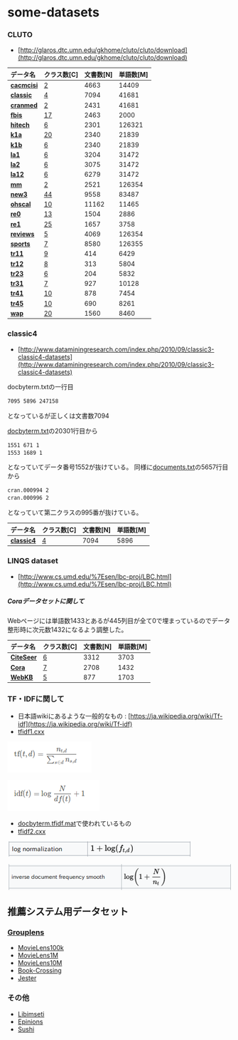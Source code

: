 # some-datasets
### CLUTO 
- [http://glaros.dtc.umn.edu/gkhome/cluto/cluto/download](http://glaros.dtc.umn.edu/gkhome/cluto/cluto/download)

|データ名|クラス数[C]|文書数[N]|単語数[M]|
|:---|:---|:---|:---|
|**[cacmcisi](https://github.com/Aqua-ix/some-datasets/blob/master/datasets_cluto_20171213/CLUTO/cacmcisi/sparse_cacmcisi.txt)**|[2](https://github.com/Aqua-ix/some-datasets/blob/master/datasets_cluto_20171213/CLUTO/cacmcisi/cacmcisi_correct.txt)|4663|14409|
|**[classic](https://github.com/Aqua-ix/some-datasets/blob/master/datasets_cluto_20171213/CLUTO/classic/sparse_classic.txt)**|[4](https://github.com/Aqua-ix/some-datasets/blob/master/datasets_cluto_20171213/CLUTO/classic/classic_correct.txt)|7094|41681|
|**[cranmed](https://github.com/Aqua-ix/some-datasets/blob/master/datasets_cluto_20171213/CLUTO/cranmed/sparse_cranmed.txt)**|[2](https://github.com/Aqua-ix/some-datasets/blob/master/datasets_cluto_20171213/CLUTO/cranmed/cranmed_correct.txt)|2431|41681|
|**[fbis](https://github.com/Aqua-ix/some-datasets/blob/master/datasets_cluto_20171213/CLUTO/fbis/sparse_fbis.txt)**|[17](https://github.com/Aqua-ix/some-datasets/blob/master/datasets_cluto_20171213/CLUTO/fbis/fbis_correct.txt)|2463|2000|
|**[hitech](https://github.com/Aqua-ix/some-datasets/blob/master/datasets_cluto_20171213/CLUTO/hitech/sparse_hitech.txt)**|[6](https://github.com/Aqua-ix/some-datasets/blob/master/datasets_cluto_20171213/CLUTO/hitech/hitech_correct.txt)|2301|126321|
|**[k1a](https://github.com/Aqua-ix/some-datasets/blob/master/datasets_cluto_20171213/CLUTO/k1a/sparse_k1a.txt)**|[20](https://github.com/Aqua-ix/some-datasets/blob/master/datasets_cluto_20171213/CLUTO/k1a/k1a_correct.txt)|2340|21839|
|**[k1b](https://github.com/Aqua-ix/some-datasets/blob/master/datasets_cluto_20171213/CLUTO/k1b/sparse_k1b.txt)**|[6](https://github.com/Aqua-ix/some-datasets/blob/master/datasets_cluto_20171213/CLUTO/k1b/k1b_correct.txt)|2340|21839|
|**[la1](https://github.com/Aqua-ix/some-datasets/blob/master/datasets_cluto_20171213/CLUTO/la1/sparse_la1.txt)**|[6](https://github.com/Aqua-ix/some-datasets/blob/master/datasets_cluto_20171213/CLUTO/la1/la1_correct.txt)|3204|31472|
|**[la2](https://github.com/Aqua-ix/some-datasets/blob/master/datasets_cluto_20171213/CLUTO/la2/sparse_la2.txt)**|[6](https://github.com/Aqua-ix/some-datasets/blob/master/datasets_cluto_20171213/CLUTO/la2/la2_correct.txt)|3075|31472|
|**[la12](https://github.com/Aqua-ix/some-datasets/blob/master/datasets_cluto_20171213/CLUTO/la12/sparse_la12.txt)**|[6](https://github.com/Aqua-ix/some-datasets/blob/master/datasets_cluto_20171213/CLUTO/la12/la12_correct.txt)|6279|31472|
|**[mm](https://github.com/Aqua-ix/some-datasets/blob/master/datasets_cluto_20171213/CLUTO/mm/sparse_mm.txt)**|[2](https://github.com/Aqua-ix/some-datasets/blob/master/datasets_cluto_20171213/CLUTO/mm/mm_correct.txt)|2521|126354|
|**[new3](https://github.com/Aqua-ix/some-datasets/blob/master/datasets_cluto_20171213/CLUTO/new3/sparse_new3.txt)**|[44](https://github.com/Aqua-ix/some-datasets/blob/master/datasets_cluto_20171213/CLUTO/new3/new3_correct.txt)|9558|83487|
|**[ohscal](https://github.com/Aqua-ix/some-datasets/blob/master/datasets_cluto_20171213/CLUTO/ohscal/sparse_ohscal.txt)**|[10](https://github.com/Aqua-ix/some-datasets/blob/master/datasets_cluto_20171213/CLUTO/ohscal/ohscal_correct.txt)|11162|11465|
|**[re0](https://github.com/Aqua-ix/some-datasets/blob/master/datasets_cluto_20171213/CLUTO/re0/sparse_re0.txt)**|[13](https://github.com/Aqua-ix/some-datasets/blob/master/datasets_cluto_20171213/CLUTO/re0/re0_correct.txt)|1504|2886|
|**[re1](https://github.com/Aqua-ix/some-datasets/blob/master/datasets_cluto_20171213/CLUTO/re1/sparse_re1.txt)**|[25](https://github.com/Aqua-ix/some-datasets/blob/master/datasets_cluto_20171213/CLUTO/re1/re1_correct.txt)|1657|3758|
|**[reviews](https://github.com/Aqua-ix/some-datasets/blob/master/datasets_cluto_20171213/CLUTO/reviews/sparse_reviews.txt)**|[5](https://github.com/Aqua-ix/some-datasets/blob/master/datasets_cluto_20171213/CLUTO/reviews/reviews_correct.txt)|4069|126354|
|**[sports](https://github.com/Aqua-ix/some-datasets/blob/master/datasets_cluto_20171213/CLUTO/sports/sparse_sports.txt)**|[7](https://github.com/Aqua-ix/some-datasets/blob/master/datasets_cluto_20171213/CLUTO/sports/sports_correct.txt)|8580|126355|
|**[tr11](https://github.com/Aqua-ix/some-datasets/blob/master/datasets_cluto_20171213/CLUTO/tr11/sparse_tr11.txt)**|[9](https://github.com/Aqua-ix/some-datasets/blob/master/datasets_cluto_20171213/CLUTO/tr11/tr11_correct.txt)|414|6429|
|**[tr12](https://github.com/Aqua-ix/some-datasets/blob/master/datasets_cluto_20171213/CLUTO/tr12/sparse_tr12.txt)**|[8](https://github.com/Aqua-ix/some-datasets/blob/master/datasets_cluto_20171213/CLUTO/tr12/tr12_correct.txt)|313|5804|
|**[tr23](https://github.com/Aqua-ix/some-datasets/blob/master/datasets_cluto_20171213/CLUTO/tr23/sparse_tr23.txt)**|[6](https://github.com/Aqua-ix/some-datasets/blob/master/datasets_cluto_20171213/CLUTO/tr23/tr23_correct.txt)|204|5832|
|**[tr31](https://github.com/Aqua-ix/some-datasets/blob/master/datasets_cluto_20171213/CLUTO/tr31/sparse_tr31.txt)**|[7](https://github.com/Aqua-ix/some-datasets/blob/master/datasets_cluto_20171213/CLUTO/tr31/tr31_correct.txt)|927|10128|
|**[tr41](https://github.com/Aqua-ix/some-datasets/blob/master/datasets_cluto_20171213/CLUTO/tr41/sparse_tr41.txt)**|[10](https://github.com/Aqua-ix/some-datasets/blob/master/datasets_cluto_20171213/CLUTO/tr41/tr41_correct.txt)|878|7454|
|**[tr45](https://github.com/Aqua-ix/some-datasets/blob/master/datasets_cluto_20171213/CLUTO/tr45/sparse_tr45.txt)**|[10](https://github.com/Aqua-ix/some-datasets/blob/master/datasets_cluto_20171213/CLUTO/tr45/tr45_correct.txt)|690|8261|
|**[wap](https://github.com/Aqua-ix/some-datasets/blob/master/datasets_cluto_20171213/CLUTO/wap/sparse_wap.txt)**|[20](https://github.com/Aqua-ix/some-datasets/blob/master/datasets_cluto_20171213/CLUTO/wap/wap_correct.txt)|1560|8460|


### classic4 
- [http://www.dataminingresearch.com/index.php/2010/09/classic3-classic4-datasets](http://www.dataminingresearch.com/index.php/2010/09/classic3-classic4-datasets)

docbyterm.txtの一行目

```doxbyterm.txt
7095 5896 247158
```

となっているが正しくは文書数7094

[docbyterm.txt](https://github.com/Aqua-ix/some-datasets/blob/master/classicdocspreprocessed_20171213/docbyterm.txt)の20301行目から

```doxbyterm.txt
1551 671 1
1553 1689 1
```
となっていてデータ番号1552が抜けている。
同様に[documents.txt](https://github.com/Aqua-ix/some-datasets/blob/master/classicdocspreprocessed_20171213/documents.txt)の5657行目から

```document.txt
cran.000994 2
cran.000996 2
```
となっていて第二クラスの995番が抜けている。

|データ名|クラス数[C]|文書数[N]|単語数[M]|
|:---|:---|:---|:---|
|**[classic4](https://github.com/Aqua-ix/some-datasets/blob/master/classicdocspreprocessed_20171213/sparse_classic4.txt)**|[4](https://github.com/Aqua-ix/some-datasets/blob/master/classicdocspreprocessed_20171213/classic4_correct.txt)|7094|5896|


### LINQS dataset
- [http://www.cs.umd.edu/%7Esen/lbc-proj/LBC.html](http://www.cs.umd.edu/%7Esen/lbc-proj/LBC.html)

##### Coraデータセットに関して

Webページには単語数1433とあるが445列目が全て0で埋まっているのでデータ整形時に次元数1432になるよう調整した。

|データ名|クラス数[C]|文書数[N]|単語数[M]|
|:---|:---|:---|:---|
|**[CiteSeer](https://github.com/Aqua-ix/some-datasets/blob/master/dataset_linqs_20171213/sparse_citeseer.txt)**|[6](https://github.com/Aqua-ix/some-datasets/blob/master/dataset_linqs_20171213/citeseer_correct.txt)|3312|3703| 
|**[Cora](https://github.com/Aqua-ix/some-datasets/blob/master/dataset_linqs_20171213/sparse_cora.txt)**|[7](https://github.com/Aqua-ix/some-datasets/blob/master/dataset_linqs_20171213/cora_correct.txt)|2708|1432| 
|**[WebKB](https://github.com/Aqua-ix/some-datasets/blob/master/dataset_linqs_20171213/sparse_webkb.txt)**|[5](https://github.com/Aqua-ix/some-datasets/blob/master/dataset_linqs_20171213/webkb_correct.txt)|877|1703| 


### TF・IDFに関して
- 日本語wikiにあるような一般的なもの : [https://ja.wikipedia.org/wiki/Tf-idf](https://ja.wikipedia.org/wiki/Tf-idf)
- [tfidf1.cxx](https://github.com/Aqua-ix/some-datasets/blob/master/tfidf/tfidf1.cxx)

![term_frequency.png](https://github.com/Aqua-ix/some-datasets/blob/master/tfidf/term_frequency.png)

![inverse_document_frequency.png](https://github.com/Aqua-ix/some-datasets/blob/master/tfidf/inverse_document_frequency.png)


- [docbyterm.tfidf.mat](https://github.com/Aqua-ix/some-datasets/blob/master/classicdocspreprocessed_20171213/docbyterm.tfidf.mat)で使われているもの
- [tfidf2.cxx](https://github.com/Aqua-ix/some-datasets/blob/master/tfidf/tfidf2.cxx)

![log_normalization.png](https://github.com/Aqua-ix/some-datasets/blob/master/tfidf/log_normalization.png)

![inverse_document_frequency_smooth.png](https://github.com/Aqua-ix/some-datasets/blob/master/tfidf/inverse_document_frequency_smooth.png)

## 推薦システム用データセット
### [Grouplens](https://grouplens.org/datasets)
- [MovieLens100k](http://files.grouplens.org/datasets/movielens/ml-100k-README.txt)
- [MovieLens1M](http://files.grouplens.org/datasets/movielens/ml-1m-README.txt)
- [MovieLens10M](http://files.grouplens.org/datasets/movielens/ml-10m-README.html)
- [Book-Crossing](http://www2.informatik.uni-freiburg.de/~cziegler/BX/)
- [Jester](http://www.ieor.berkeley.edu/~goldberg/jester-data/)
### その他
- [Libimseti](http://www.occamslab.com/petricek/data/)
- [Epinions](http://www.trustlet.org/epinions.html)
- [Sushi](http://www.kamishima.net/sushi/)

